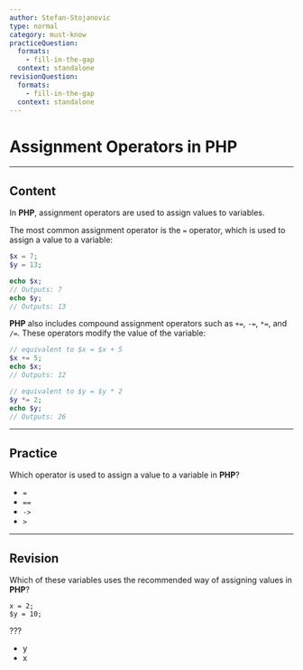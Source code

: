 ```yaml
---
author: Stefan-Stojanovic
type: normal
category: must-know
practiceQuestion:
  formats:
    - fill-in-the-gap
  context: standalone
revisionQuestion:
  formats:
    - fill-in-the-gap
  context: standalone
---
```


# Assignment Operators in PHP

---

## Content

In **PHP**, assignment operators are used to assign values to variables.

The most common assignment operator is the `=` operator, which is used to assign a value to a variable:
```php
$x = 7;
$y = 13;

echo $x;  
// Outputs: 7
echo $y;  
// Outputs: 13
```

**PHP** also includes compound assignment operators such as `+=`, `-=`, `*=`, and `/=`. These operators modify the value of the variable:
```php
// equivalent to $x = $x + 5
$x += 5;
echo $x;
// Outputs: 12

// equivalent to $y = $y * 2
$y *= 2;
echo $y;
// Outputs: 26
```

---
## Practice

Which operator is used to assign a value to a variable in **PHP**?

- `=`
- `==`
- `->`
- `>`

---
## Revision

Which of these variables uses the recommended way of assigning values in **PHP**?

```plain-text
x = 2;
$y = 10;
```

???

- y
- x
